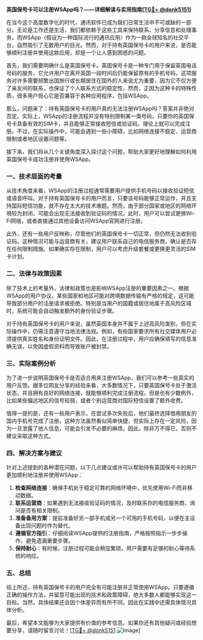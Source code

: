 **英国保号卡可以注册WSApp吗？——详细解读与实用指南[[TG💪+ @donk5151](https://t.me/s/donk5151)]**

在当今这个高度数字化的时代，通讯软件已成为我们日常生活中不可或缺的一部分。无论是工作还是生活，我们都依赖于这些工具来保持联系、分享信息和处理事务。而WSApp（假设为一种国际流行的通讯应用）作为一款全球知名的社交平台，自然吸引了无数用户的目光。然而，对于持有英国保号卡的用户来说，是否能够顺利注册并使用这款应用，却是一个让人感到困惑的问题。

首先，我们需要明确什么是英国保号卡。英国保号卡是一种专门用于保留英国电话号码的服务，它允许用户在离开英国一段时间后仍能保留原有的手机号码。这项服务对许多需要频繁出国旅行或长期居住在国外的人来说尤为重要，因为它不仅方便了亲友间的联系，也保证了个人联系方式的稳定性。然而，正因为这种卡的特殊性质，很多用户担心它是否兼容于各种应用程序，包括WSApp。

那么，问题来了：持有英国保号卡的用户真的无法注册WSApp吗？答案并非绝对否定。实际上，WSApp的注册流程并没有特别限制某一类号码，只要你的英国保号卡具备有效的SIM卡，并且能够正常接收短信或验证码，理论上就可以完成注册。不过，在实际操作中，可能会遇到一些小障碍，比如网络连接不稳定、运营商限制或者地区设置问题等。

接下来，我们将从几个关键角度深入探讨这个问题，帮助大家更好地理解如何利用英国保号卡成功注册并使用WSApp。

### 一、技术层面的考量

从技术角度来看，WSApp的注册过程通常需要用户提供手机号码以接收验证短信或语音呼叫。对于持有英国保号卡的用户而言，只要该号码能够正常运作，并且支持国际短信功能，就不存在太大的技术难题。然而，由于部分国家或地区的网络环境较为封闭，可能会出现无法接收到验证码的情况。此时，用户可以尝试更换Wi-Fi网络，或者直接通过其他设备访问WSApp官网进行注册。

此外，还有一些用户反映称，尽管他们的英国保号卡一切正常，但仍然无法收到验证码。这种情况可能与运营商有关，建议用户联系自己的电信服务商，确认是否存在任何限制措施。如果确实存在限制，用户可以考虑升级套餐或更换更灵活的SIM卡计划。

### 二、法律与政策因素

除了技术上的考量外，法律和政策也是影响WSApp注册的重要因素之一。根据WSApp的用户协议，某些国家和地区可能对跨境数据传输有严格的规定，这可能导致部分用户的注册请求被拒绝。特别是当用户的国籍或居住地属于高风险区域时，系统可能会自动触发额外的身份验证步骤。

对于持有英国保号卡的用户来说，虽然英国本身并不属于上述高风险类别，但在实际操作中，仍需注意遵守当地法律法规。例如，有些国家要求所有社交媒体用户必须提供真实姓名和身份证明文件。因此，在注册过程中，用户应确保填写的信息准确无误，以免因虚假资料而导致账户被封禁。

### 三、实际案例分析

为了进一步说明英国保号卡是否适合用来注册WSApp，我们可以参考一些真实的用户反馈。据多位网友分享的经验来看，大多数情况下，只要英国保号卡处于激活状态，并且拥有良好的网络连接，就能够顺利完成注册流程。但是也有少数例外，比如某些偏远地区的信号较弱，或者个别运营商对国际短信设置了额外收费。

值得一提的是，还有一些用户表示，在尝试多次失败后，他们最终选择借用朋友的国内手机号完成了注册。这种方法虽然看似简单快捷，但实际上存在一定风险，因为一旦泄露了他人信息，可能会引发不必要的麻烦。因此，除非万不得已，否则不建议采取这种方式。

### 四、解决方案与建议

针对上述提到的各种潜在问题，以下几点建议或许可以帮助持有英国保号卡的用户更加顺利地注册并使用WSApp：

1. **检查网络连接**：确保手机处于稳定可靠的网络环境中，优先使用Wi-Fi而非移动数据。
2. **联系运营商**：如果遇到无法接收验证码的情况，及时联系你的电信服务商，询问是否有相关限制。
3. **准备备用方案**：提前准备好另一部手机或另一个可用的手机号码，以便在主设备出现问题时作为替代。
4. **遵循官方指引**：仔细阅读WSApp提供的注册指南，严格按照指示一步步操作，避免遗漏重要步骤。
5. **保持耐心**：有时候，注册过程可能会稍显繁琐，用户需要有足够的耐心等待系统的响应。

### 五、总结

综上所述，持有英国保号卡的用户完全有可能注册并正常使用WSApp。只要遵循正确的操作方法，并留意可能出现的技术和政策障碍，绝大多数人都能够实现这一目标。当然，具体结果还会因个体差异而有所不同，因此在实践中还需具体情况具体分析。

最后，希望本文能够为大家提供有价值的参考信息。如果你还有其他疑问或经验想要分享，请随时留言讨论！[[TG💪+ @donk5151](https://t.me/s/donk5151) ![Image](https://i.postimg.cc/rwNCRYN7/Snipaste-2025-04-30-17-27-05.png)]